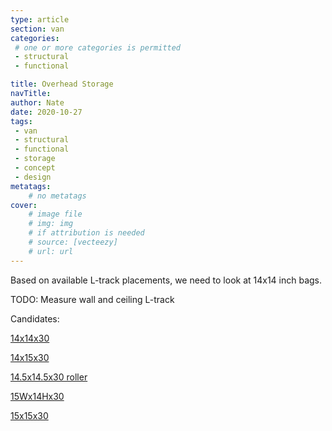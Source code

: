 ```yaml
---
type: article
section: van
categories: 
 # one or more categories is permitted
 - structural
 - functional

title: Overhead Storage
navTitle:
author: Nate
date: 2020-10-27
tags:
 - van
 - structural
 - functional
 - storage
 - concept
 - design
metatags:
	# no metatags
cover: 
	# image file
	# img: img
	# if attribution is needed
	# source: [vecteezy]
	# url: url
---
```



Based on available L-track placements, we need to look at 14x14 inch bags.

TODO: Measure wall and ceiling L-track

Candidates:

[14x14x30](https://www.duffelbags.com/duffel-bags/large-duffle-bags/everest-ev-1005ld-classic-gear-bag-large)

[14x15x30](https://www.duffelbags.com/duffel-bags/large-duffle-bags/everest-ev-1015xl-travel-gear-bag-xlarge)

[14.5x14.5x30 roller](https://www.duffelbags.com/duffel-bags/large-duffle-bags/everest-ev-330wh-30-inch-deluxe-wheeled-duffel)

[15Wx14Hx30](https://www.duffelbags.com/duffel-bags/duffelgear/duffelgear-dfl30-36-duffelgear-30-40-duffel-bags-comes-in-3-sizes)

[15x15x30](https://www.outdoorshopping.com/os/Outdoor-Products-Black-Mountain-Duffle-Bag-Large-Gym-Travel-Work-15-inchesX-30-inches.html)

